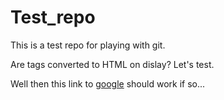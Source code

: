 Test_repo
=========

<p>This is a test repo for playing with git.</p>
<p>Are tags converted to HTML on dislay? Let's test.</p>
<p>Well then this link to <a href=www.google.com>google</a> should work if so...</p>
